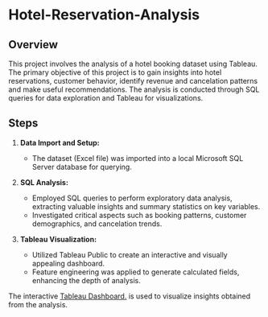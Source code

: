 # Hotel-Reservation-Analysis 

## Overview
This project involves the analysis of a hotel booking dataset using Tableau. The primary objective of this project is to gain insights into hotel reservations, customer behavior, identify revenue and cancelation patterns and make useful recommendations. The analysis is conducted through SQL queries for data exploration and Tableau for visualizations.

## Steps
1. **Data Import and Setup:**
   - The dataset (Excel file) was imported into a local Microsoft SQL Server database for querying.
   
2. **SQL Analysis:**
   - Employed SQL queries to perform exploratory data analysis, extracting valuable insights and summary statistics on key variables.
   - Investigated critical aspects such as booking patterns, customer demographics, and cancelation trends.
     
3. **Tableau Visualization:**
   - Utilized Tableau Public to create an interactive and visually appealing dashboard.
   - Feature engineering was applied to generate calculated fields, enhancing the depth of analysis.

The interactive [Tableau Dashboard.](https://public.tableau.com/views/hotel_reservations/HotelResDashboard?:language=en-US&publish=yes&:display_count=n&:origin=viz_share_link) is used to visualize insights obtained from the analysis.

